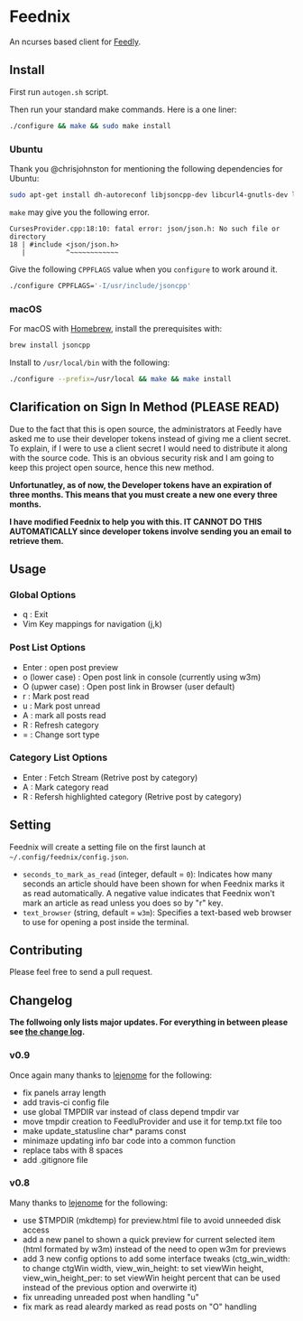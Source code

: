 Feednix
=======

An ncurses based client for [Feedly](http://feedly.com/).

## Install

First run `autogen.sh` script.

Then run your standard make commands. Here is a one liner:

```sh
./configure && make && sudo make install
```

### Ubuntu

Thank you @chrisjohnston for mentioning the following dependencies for Ubuntu:

```sh
sudo apt-get install dh-autoreconf libjsoncpp-dev libcurl4-gnutls-dev libncurses5-dev
```

`make` may give you the following error.

```
CursesProvider.cpp:18:10: fatal error: json/json.h: No such file or directory
18 | #include <json/json.h>
   |          ^~~~~~~~~~~~~
```

Give the following `CPPFLAGS` value when you `configure` to work around it.

```sh
./configure CPPFLAGS='-I/usr/include/jsoncpp'
```

### macOS

For macOS with [Homebrew](https://brew.sh), install the prerequisites with:

```sh
brew install jsoncpp
```

Install to `/usr/local/bin` with the following:

```sh
./configure --prefix=/usr/local && make && make install
```

## Clarification on Sign In Method (PLEASE READ)

Due to the fact that this is open source, the administrators at Feedly have
asked me to use their developer tokens instead of giving me a client secret.
To explain, if I were to use a client secret I would need to distribute it
along with the source code. This is an obvious security risk and I am going
to keep this project open source, hence this new method.

**Unfortunatley, as of now, the Developer tokens have an expiration of**
**three months. This means that you must create a new one every three months.**

**I have modified Feednix to help you with this. IT CANNOT DO THIS**
**AUTOMATICALLY since developer tokens involve sending you an email**
**to retrieve them.**

## Usage

### Global Options

* q : Exit
* Vim Key mappings for navigation (j,k)

### Post List Options

* Enter : open post preview
* o (lower case) : Open post link in console (currently using w3m)
* O (upwer case) : Open post link in Browser (user default)
* r : Mark post read
* u : Mark post unread
* A : mark all posts read
* R : Refresh category
* = : Change sort type

### Category List Options

* Enter : Fetch Stream (Retrive post by category)
* A : Mark category read
* R : Refersh highlighted category (Retrive post by category)

## Setting

Feednix will create a setting file on the first launch at `~/.config/feednix/config.json`.

* `seconds_to_mark_as_read` (integer, default = `0`): Indicates how many seconds an article should have been shown for when Feednix marks it as read automatically.  A negative value indicates that Feednix won't mark an article as read unless you does so by "r" key.
* `text_browser` (string, default = `w3m`): Specifies a text-based web browser to use for opening a post inside the terminal.

## Contributing

Please feel free to send a pull request.

## Changelog

**The follwoing only lists major updates. For everything in between please see [the change log](ChangeLog).**

### v0.9

Once again many thanks to [lejenome](https://github.com/lejenome) for the following:

* fix panels array length
* add travis-ci config file
* use global TMPDIR var instead of class depend tmpdir var
* move tmpdir creation to FeedluProvider and use it for temp.txt file too
* make update_statusline char\* params const
* minimaze updating info bar code into a common function
* replace tabs with 8 spaces
* add .gitignore file

### v0.8

Many thanks to [lejenome](https://github.com/lejenome) for the following:

* use $TMPDIR (mkdtemp) for preview.html file to avoid unneeded disk access
* add a new panel to shown a quick preview for current selected item (html formated by w3m) instead of the need to open w3m for previews
* add 3 new config options to add some interface tweaks (ctg_win_width: to change ctgWin width, view_win_height: to set viewWin height, view_win_height_per: to set viewWin height percent that can be used instead of the previous option and overwirte it)
* fix unreading unreaded post when handling "u"
* fix mark as read aleardy marked as read posts on "O" handling
